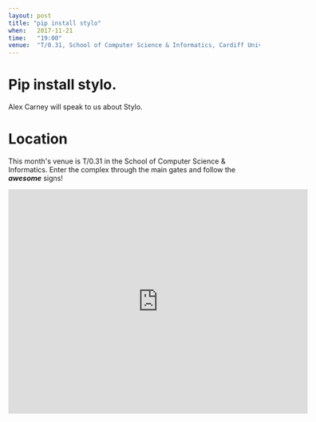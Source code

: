 ```yaml
---
layout: post
title: "pip install stylo"
when:   2017-11-21
time:   "19:00"
venue:  "T/0.31, School of Computer Science & Informatics, Cardiff University"
---
```


# Pip install stylo.

Alex Carney will speak to us about Stylo.


# Location

This month's venue is T/0.31 in the School of Computer Science & Informatics. Enter the complex through the main gates and follow the ***awesome*** signs!

<iframe src="https://www.google.com/maps/embed?pb=!1m18!1m12!1m3!1d2484.5563658121855!2d-3.1726044842308547!3d51.4846569796314!2m3!1f0!2f0!3f0!3m2!1i1024!2i768!4f13.1!3m3!1m2!1s0x486e1cb8742c46f5%3A0xc620b871e5d19cac!2sTrevithick+Bldg%2C+Cardiff+CF24!5e0!3m2!1sen!2suk!4v1456917752266" width="600" height="450" frameborder="0" style="border:0" allowfullscreen>&nbsp;</iframe>
